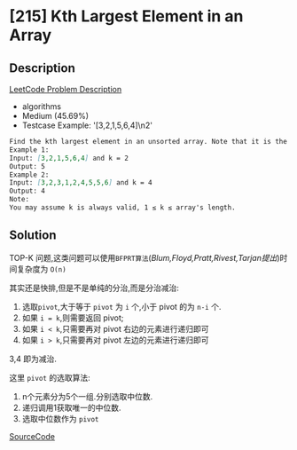 # [215] Kth Largest Element in an Array

## Description

[LeetCode Problem Description](https://leetcode.com/problems/kth-largest-element-in-an-array/description/)

* algorithms
* Medium (45.69%)
* Testcase Example:  '[3,2,1,5,6,4]\n2'

```md
Find the kth largest element in an unsorted array. Note that it is the kth largest element in the sorted order, not the kth distinct element.
Example 1:
Input: [3,2,1,5,6,4] and k = 2
Output: 5
Example 2:
Input: [3,2,3,1,2,4,5,5,6] and k = 4
Output: 4
Note:
You may assume k is always valid, 1 ≤ k ≤ array's length.

```

## Solution

TOP-K 问题,这类问题可以使用`BFPRT算法`(*Blum,Floyd,Pratt,Rivest,Tarjan提出*)时间复杂度为 `O(n)`

其实还是快排,但是不是单纯的分治,而是分治减治:

1. 选取`pivot`,大于等于 `pivot` 为 `i` 个,小于 pivot 的为 `n-i` 个.
2. 如果 `i = k`,则需要返回 pivot;
3. 如果 `i < k`,只需要再对 pivot 右边的元素进行递归即可
4. 如果 `i > k`,只需要再对 pivot 左边的元素进行递归即可

3,4 即为减治.

这里 `pivot` 的选取算法:

1. n个元素分为5个一组.分别选取中位数.
2. 递归调用1获取唯一的中位数.
3. 选取中位数作为 `pivot`

[SourceCode](./solution.js)